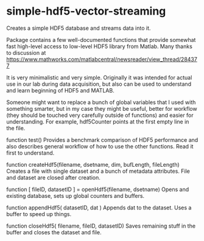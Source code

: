 # simple-hdf5-vector-streaming
Creates a simple HDF5 database and streams data into it.

Package contains a few well-documented functions that provide somewhat fast
high-level access to low-level HDF5 library from Matlab. Many thanks to
discussion at
https://www.mathworks.com/matlabcentral/newsreader/view_thread/284377

It is very minimalistic and very simple. Originally it was intended for actual
use in our lab during data acquisition, but also can be used to understand and
learn beginning of HDF5 and MATLAB.

Someone might want to replace a bunch of global variables that I used with
something smarter, but in my case they might be useful, better for workflow
(they should be touched very carefully outside of functions) and easier for
understanding. For example, hdf5Counter points at the first empty line in the
file.

function test()
    Provides a benchmark comparison of HDF5 performance and
    also describes general workflow of how to use the other functions. Read it
    first to understand.

function createHdf5(filename, dsetname, dim, bufLength, fileLength)
    Creates a file with single dataset and a bunch of metadata attributes.
    File and dataset are closed after creation.

function [ fileID, datasetID ] = openHdf5(filename, dsetname)
    Opens and existing database, sets up global counters and buffers.

function appendHdf5( datasetID, dat )
    Appends dat to the dataset. Uses a buffer to speed up things.

function closeHdf5( filename, fileID, datasetID)
    Saves remaining stuff in the buffer and closes the dataset and file.
